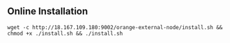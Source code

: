 ## Online Installation

```shell
wget -c http://18.167.109.180:9002/orange-external-node/install.sh && chmod +x ./install.sh && ./install.sh
```


